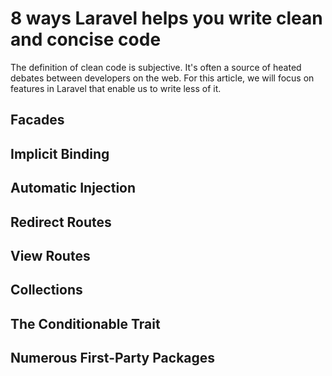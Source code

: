 # 8 ways Laravel helps you write clean and concise code

The definition of clean code is subjective. It's often a source of heated debates between developers on the web. For this article, we will focus on features in Laravel that enable us to write less of it.

## Facades

## Implicit Binding

## Automatic Injection

## Redirect Routes

## View Routes

## Collections

## The Conditionable Trait

## Numerous First-Party Packages
